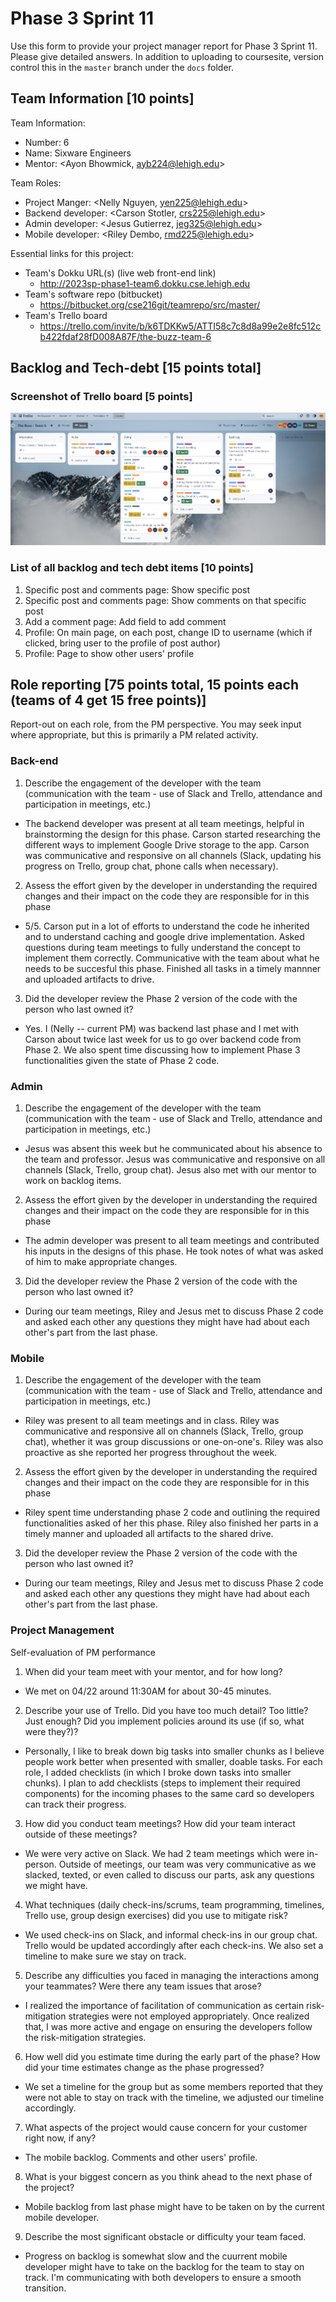 # Phase 3 Sprint 11
Use this form to provide your project manager report for Phase 3 Sprint 11.  Please give detailed answers.
In addition to uploading to coursesite, version control this in the `master` branch under the `docs` folder.

## Team Information [10 points]

Team Information:
* Number: 6 </br>
* Name: Sixware Engineers </br>
* Mentor: <Ayon Bhowmick, ayb224@lehigh.edu> </br>

Team Roles: </br>
* Project Manger: <Nelly Nguyen, yen225@lehigh.edu> </br>
* Backend developer: <Carson Stotler, crs225@lehigh.edu> </br>
* Admin developer: <Jesus Gutierrez, jeg325@lehigh.edu> </br>
* Mobile developer: <Riley Dembo, rmd225@lehigh.edu> </br>

Essential links for this project: </br>
* Team's Dokku URL(s) (live web front-end link) </br>
    * http://2023sp-phase1-team6.dokku.cse.lehigh.edu </br>
* Team's software repo (bitbucket) </br>
    * https://bitbucket.org/cse216git/teamrepo/src/master/ </br>
* Team's Trello board </br>
    * https://trello.com/invite/b/k6TDKKw5/ATTI58c7c8d8a99e2e8fc512cb422fdaf28fD008A87F/the-buzz-team-6  </br>

## Backlog and Tech-debt [15 points total]

### Screenshot of Trello board [5 points]
![Trello Board Sprint 11](Images_Phase3/P3_Trello.png) 

### List of all backlog and tech debt items [10 points]
1. Specific post and comments page: Show specific post
2. Specific post and comments page: Show comments on that specific post
3. Add a comment page: Add field to add comment
4. Profile: On main page, on each post, change ID to username (which if clicked, bring user to the profile of post author)
5. Profile: Page to show other users' profile

## Role reporting [75 points total, 15 points each (teams of 4 get 15 free points)]
Report-out on each role, from the PM perspective.
You may seek input where appropriate, but this is primarily a PM related activity.

### Back-end

1. Describe the engagement of the developer with the team (communication with the team - use of Slack and Trello, attendance and participation in meetings, etc.)
* The backend developer was present at all team meetings, helpful in brainstorming the design for this phase. Carson started researching the different ways to implement Google Drive storage to the app. Carson was communicative and responsive on all channels (Slack, updating his progress on Trello, group chat, phone calls when necessary).
2. Assess the effort given by the developer in understanding the required changes and their impact on the code they are responsible for in this phase
* 5/5. Carson put in a lot of efforts to understand the code he inherited and to understand caching and google drive implementation. Asked questions during team meetings to fully understand the concept to implement them correctly. Communicative with the team about what he needs to be succesful this phase. Finished all tasks in a timely mannner and uploaded artifacts to drive. 
3. Did the developer review the Phase 2 version of the code with the person who last owned it?
* Yes. I (Nelly -- current PM) was backend last phase and I met with Carson about twice last week for us to go over backend code from Phase 2. We also spent time discussing how to implement Phase 3 functionalities given the state of Phase 2 code. 

### Admin

1. Describe the engagement of the developer with the team (communication with the team - use of Slack and Trello, attendance and participation in meetings, etc.)
* Jesus was absent this week but he communicated about his absence to the team and professor. Jesus was communicative and responsive on all channels (Slack, Trello, group chat). Jesus also met with our mentor to work on backlog items. 
2. Assess the effort given by the developer in understanding the required changes and their impact on the code they are responsible for in this phase
* The admin developer was present to all team meetings and contributed his inputs in the designs of this phase. He took notes of what was asked of him to make appropriate changes. 
3. Did the developer review the Phase 2 version of the code with the person who last owned it?
* During our team meetings, Riley and Jesus met to discuss Phase 2 code and asked each other any questions they might have had about each other's part from the last phase. 

### Mobile

1. Describe the engagement of the developer with the team (communication with the team - use of Slack and Trello, attendance and participation in meetings, etc.)
* Riley was present to all team meetings and in class. Riley was communicative and responsive all on channels (Slack, Trello, group chat), whether it was group discussions or one-on-one's. Riley was also proactive as she reported her progress throughout the week. 
2. Assess the effort given by the developer in understanding the required changes and their impact on the code they are responsible for in this phase
* Riley spent time understanding phase 2 code and outlining the required functionalities asked of her this phase. Riley also finished her parts in a timely manner and uploaded all artifacts to the shared drive. 
3. Did the developer review the Phase 2 version of the code with the person who last owned it?
* During our team meetings, Riley and Jesus met to discuss Phase 2 code and asked each other any questions they might have had about each other's part from the last phase. 

### Project Management
Self-evaluation of PM performance

1. When did your team meet with your mentor, and for how long?
* We met on 04/22 around 11:30AM for about 30-45 minutes. 
2. Describe your use of Trello.  Did you have too much detail?  Too little?  Just enough? Did you implement policies around its use (if so, what were they?)?
* Personally, I like to break down big tasks into smaller chunks as I believe people work better when presented with smaller, doable tasks. For each role, I added checklists (in which I broke down tasks into smaller chunks). I plan to add checklists (steps to implement their required components) for the incoming phases to the same card so developers can track their progress. 
3. How did you conduct team meetings?  How did your team interact outside of these meetings?
* We were very active on Slack. We had 2 team meetings which were in-person. Outside of meetings, our team was very communicative as we slacked, texted, or even called to discuss our parts, ask any questions we might have. 
4. What techniques (daily check-ins/scrums, team programming, timelines, Trello use, group design exercises) did you use to mitigate risk?
* We used check-ins on Slack, and informal check-ins in our group chat. Trello would be updated accordingly after each check-ins. We also set a timeline to make sure we stay on track. 
5. Describe any difficulties you faced in managing the interactions among your teammates? Were there any team issues that arose?
* I realized the importance of facilitation of communication as certain risk-mitigation strategies were not employed appropriately. Once realized that, I was more active and engage on ensuring the developers follow the risk-mitigation strategies. 
6. How well did you estimate time during the early part of the phase?  How did your time estimates change as the phase progressed?
* We set a timeline for the group but as some members reported that they were not able to stay on track with the timeline, we adjusted our timeline accordingly.
7. What aspects of the project would cause concern for your customer right now, if any?
* The mobile backlog. Comments and other users' profile. 
8. What is your biggest concern as you think ahead to the next phase of the project?
* Mobile backlog from last phase might have to be taken on by the current mobile developer. 
9. Describe the most significant obstacle or difficulty your team faced.
* Progress on backlog is somewhat slow and the cuurrent mobile developer might have to take on the backlog for the team to stay on track. I'm communicating with both developers to ensure a smooth transition.